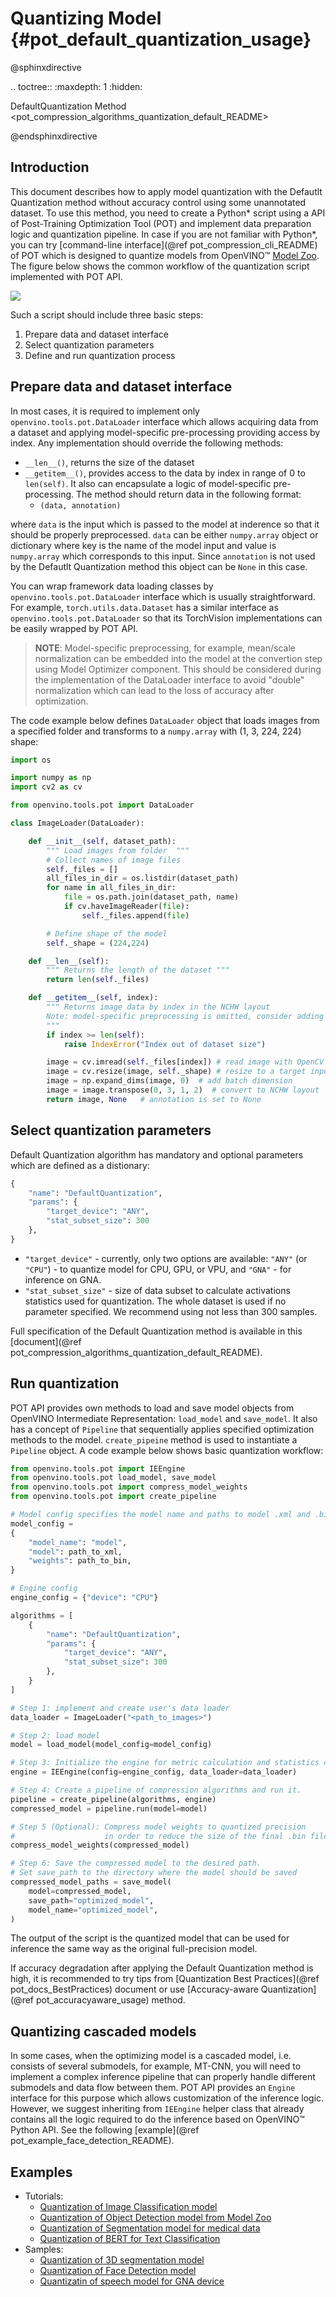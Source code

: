 # Quantizing Model {#pot_default_quantization_usage}

@sphinxdirective

.. toctree::
   :maxdepth: 1
   :hidden:

   DefaultQuantization Method <pot_compression_algorithms_quantization_default_README>

@endsphinxdirective

## Introduction
This document describes how to apply model quantization with the Defautlt Quantization method without accuracy control using some unannotated dataset. To use this method, you need to create a Python* script using a API of Post-Training Optimization Tool (POT) and implement data preparation logic and quantization pipeline. In case if you are not familiar with Python*, you can try [command-line interface](@ref pot_compression_cli_README) of POT which is designed to quantize models from OpenVINO&trade; [Model Zoo](https://github.com/openvinotoolkit/open_model_zoo). The figure below shows the common workflow of the quantization script implemented with POT API.

![](./images/default_quantization_flow.png)

Such a script should include three basic steps:
1. Prepare data and dataset interface
2. Select quantization parameters
3. Define and run quantization process

## Prepare data and dataset interface
In most cases, it is required to implement only `openvino.tools.pot.DataLoader` interface which allows acquiring data from a dataset and applying model-specific pre-processing providing access by index. Any implementation should override the following methods: 

- `__len__()`, returns the size of the dataset
- `__getitem__()`, provides access to the data by index in range of 0 to `len(self)`. It also can encapsulate a logic of model-specific pre-processing. The method should return data in the following format:
   - `(data, annotation)`

where `data` is the input which is passed to the model at inderence so that it should be properly preprocessed. `data` can be either `numpy.array` object or dictionary where key is the name of the model input and value is `numpy.array` which corresponds to this input. Since `annotation` is not used by the Defautlt Quantization method this object can be `None` in this case.
  
You can wrap framework data loading classes by `openvino.tools.pot.DataLoader` interface which is usually straightforward. For example, `torch.utils.data.Dataset` has a similar interface as `openvino.tools.pot.DataLoader` so that its TorchVision implementations can be easily wrapped by POT API.

> **NOTE**: Model-specific preprocessing, for example, mean/scale normalization can be embedded into the model at the convertion step using Model Optimizer component. This should be considered during the implementation of the DataLoader interface to avoid "double" normalization which can lead to the loss of accuracy after optimization.

The code example below defines `DataLoader` object that loads images from a specified folder and transforms to a `numpy.array` with (1, 3, 224, 224) shape:

```python
import os

import numpy as np
import cv2 as cv

from openvino.tools.pot import DataLoader

class ImageLoader(DataLoader):

    def __init__(self, dataset_path):
        """ Load images from folder  """
        # Collect names of image files
        self._files = []
        all_files_in_dir = os.listdir(dataset_path)
        for name in all_files_in_dir:
            file = os.path.join(dataset_path, name)
            if cv.haveImageReader(file):
                self._files.append(file)

        # Define shape of the model
        self._shape = (224,224)

    def __len__(self):
        """ Returns the length of the dataset """
        return len(self._files)

    def __getitem__(self, index):
        """ Returns image data by index in the NCHW layout
        Note: model-specific preprocessing is omitted, consider adding it here
        """
        if index >= len(self):
            raise IndexError("Index out of dataset size")

        image = cv.imread(self._files[index]) # read image with OpenCV
        image = cv.resize(image, self._shape) # resize to a target input size
        image = np.expand_dims(image, 0)  # add batch dimension
        image = image.transpose(0, 3, 1, 2)  # convert to NCHW layout
        return image, None   # annotation is set to None
```

## Select quantization parameters
Default Quantization algorithm has mandatory and optional parameters which are defined as a distionary:
```python
{
    "name": "DefaultQuantization",
    "params": {
        "target_device": "ANY",
        "stat_subset_size": 300
    },
}
```  
- `"target_device"` - currently, only two options are available: `"ANY"` (or `"CPU"`) -  to quantize model for CPU, GPU, or VPU, and `"GNA"` - for inference on GNA.
- `"stat_subset_size"` - size of data subset to calculate activations statistics used for quantization. The whole dataset is used if no parameter specified. We recommend using not less than 300 samples.

Full specification of the Default Quantization method is available in this [document](@ref pot_compression_algorithms_quantization_default_README).

## Run quantization
POT API provides own methods to load and save model objects from OpenVINO Intermediate Representation: `load_model` and `save_model`. It also has a concept of `Pipeline` that sequentially applies specified optimization methods to the model. `create_pipeine` method is used to instantiate a `Pipeline` object.
A code example below shows basic quantization workflow:

```python
from openvino.tools.pot import IEEngine
from openvino.tools.pot load_model, save_model
from openvino.tools.pot import compress_model_weights
from openvino.tools.pot import create_pipeline

# Model config specifies the model name and paths to model .xml and .bin file
model_config = 
{
    "model_name": "model",
    "model": path_to_xml,
    "weights": path_to_bin,
}

# Engine config
engine_config = {"device": "CPU"}

algorithms = [
    {
        "name": "DefaultQuantization",
        "params": {
            "target_device": "ANY",
            "stat_subset_size": 300
        },
    }
]

# Step 1: implement and create user's data loader
data_loader = ImageLoader("<path_to_images>")

# Step 2: load model
model = load_model(model_config=model_config)

# Step 3: Initialize the engine for metric calculation and statistics collection.
engine = IEEngine(config=engine_config, data_loader=data_loader)

# Step 4: Create a pipeline of compression algorithms and run it.
pipeline = create_pipeline(algorithms, engine)
compressed_model = pipeline.run(model=model)

# Step 5 (Optional): Compress model weights to quantized precision
#                    in order to reduce the size of the final .bin file.
compress_model_weights(compressed_model)

# Step 6: Save the compressed model to the desired path.
# Set save_path to the directory where the model should be saved
compressed_model_paths = save_model(
    model=compressed_model,
    save_path="optimized_model",
    model_name="optimized_model",
)
```

The output of the script is the quantized model that can be used for inference the same way as the original full-precision model.

If accuracy degradation after applying the Default Quantization method is high, it is recommended to try tips from [Quantization Best Practices](@ref pot_docs_BestPractices) document or use [Accuracy-aware Quantization](@ref pot_accuracyaware_usage) method.

## Quantizing cascaded models
In some cases, when the optimizing model is a cascaded model, i.e. consists of several submodels, for example, MT-CNN, you will need to implement a complex inference pipeline that can properly handle different submodels and data flow between them. POT API provides an `Engine` interface for this purpose which allows customization of the inference logic. However, we suggest inheriting from `IEEngine` helper class that already contains all the logic required to do the inference based on OpenVINO&trade; Python API. See the following [example](@ref pot_example_face_detection_README).

## Examples

* Tutorials:
  * [Quantization of Image Classification model](https://github.com/openvinotoolkit/openvino_notebooks/tree/main/notebooks/301-tensorflow-training-openvino)
  * [Quantization of Object Detection model from Model Zoo](https://github.com/openvinotoolkit/openvino_notebooks/tree/main/notebooks/111-detection-quantization)
  * [Quantization of Segmentation model for medical data](https://github.com/openvinotoolkit/openvino_notebooks/tree/main/notebooks/110-ct-segmentation-quantize)
  * [Quantization of BERT for Text Classification](https://github.com/openvinotoolkit/openvino_notebooks/tree/main/notebooks/105-language-quantize-bert)
* Samples:
  * [Quantization of 3D segmentation model](https://github.com/openvinotoolkit/openvino/tree/master/tools/pot/openvino/tools/pot/api/samples/3d_segmentation)
  * [Quantization of Face Detection model](https://github.com/openvinotoolkit/openvino/tree/master/tools/pot/openvino/tools/pot/api/samples/face_detection)
  * [Quantizatin of speech model for GNA device](https://github.com/openvinotoolkit/openvino/tree/master/tools/pot/openvino/tools/pot/api/samples/speech)

